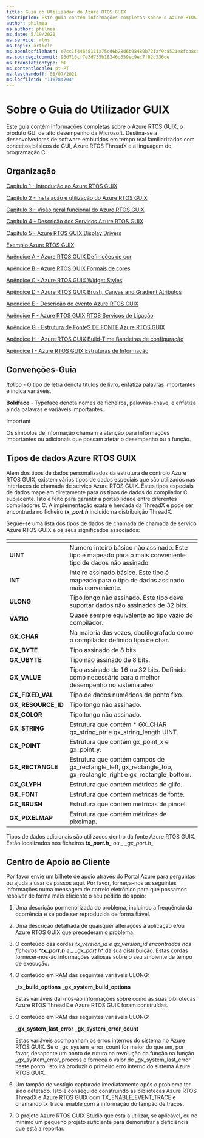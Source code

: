 ```yaml
---
title: Guia do Utilizador do Azure RTOS GUIX
description: Este guia contém informações completas sobre o Azure RTOS GUIX, o produto GUI de alto desempenho da Microsoft.
author: philmea
ms.author: philmea
ms.date: 5/19/2020
ms.service: rtos
ms.topic: article
ms.openlocfilehash: e7cc1f44648111a75cd6b28d6b98480b721af9c8521e8fcb8cdac6f24c5514e7
ms.sourcegitcommit: 93d716cf7e3d735b18246d659ec9ec7f82c336de
ms.translationtype: MT
ms.contentlocale: pt-PT
ms.lasthandoff: 08/07/2021
ms.locfileid: "116784704"
---
```

# <a name="about-guix-user-guide"></a>Sobre o Guia do Utilizador GUIX

Este guia contém informações completas sobre o Azure RTOS GUIX, o produto GUI de alto desempenho da Microsoft. Destina-se a desenvolvedores de software embutidos em tempo real familiarizados com conceitos básicos de GUI, Azure RTOS ThreadX e a linguagem de programação C.

## <a name="organization"></a>Organização

[Capítulo 1 - Introdução ao Azure RTOS GUIX](chapter-1.md)

[Capítulo 2 - Instalação e utilização do Azure RTOS GUIX](chapter-2.md)

[Capítulo 3 - Visão geral funcional do Azure RTOS GUIX](chapter-3.md)

[Capítulo 4 - Descrição dos Serviços Azure RTOS GUIX](chapter-4.md)

[Capítulo 5 - Azure RTOS GUIX Display Drivers](chapter-5.md)  

[Exemplo Azure RTOS GUIX](guix-example.md)

[Apêndice A - Azure RTOS GUIX Definições de cor](appendix-a.md)

[Apêndice B - Azure RTOS GUIX Formais de cores](appendix-b.md)

[Apêndice C - Azure RTOS GUIX Widget Styles](appendix-c.md)

[Apêndice D - Azure RTOS GUIX Brush, Canvas and Gradient Atributos](appendix-d.md)

[Apêndice E - Descrição do evento Azure RTOS GUIX](appendix-e.md)

[Apêndice F - Azure RTOS GUIX RTOS Serviços de Ligação](appendix-f.md)

[Apêndice G - Estrutura de FonteS DE FONTE Azure RTOS GUIX](appendix-g.md)

[Apêndice H - Azure RTOS GUIX Build-Time Bandeiras de configuração](appendix-h.md)

[Apêndice I - Azure RTOS GUIX Estruturas de Informação](appendix-i.md)

## <a name="guide-conventions"></a>Convenções-Guia

*Itálico* - O tipo de letra denota títulos de livro, enfatiza palavras importantes e indica variáveis.

**Boldface** - Typeface denota nomes de ficheiros, palavras-chave, e enfatiza ainda palavras e variáveis importantes.

> [!IMPORTANT]
> Os símbolos de informação chamam a atenção para informações importantes ou adicionais que possam afetar o desempenho ou a função.

## <a name="azure-rtos-guix-data-types"></a>Tipos de dados Azure RTOS GUIX

Além dos tipos de dados personalizados da estrutura de controlo Azure RTOS GUIX, existem vários tipos de dados especiais que são utilizados nas interfaces de chamada de serviço Azure RTOS GUIX. Estes tipos especiais de dados mapeiam diretamente para os tipos de dados do compilador C subjacente. Isto é feito para garantir a portabilidade entre diferentes compiladores C. A implementação exata é herdada da ThreadX e pode ser encontrada no ficheiro ***tx_port.h*** incluído na distribuição ThreadX.

Segue-se uma lista dos tipos de dados de chamada de chamada de serviço Azure RTOS GUIX e os seus significados associados:

| <!-- --> | <!-- --> |
| --------------------- | --------------------------------------------------------------------------------------------------------------------- |
| **UINT**             | Número inteiro básico não assinado. Este tipo é mapeado para o mais conveniente tipo de dados não assinado.                                |
| **INT**              | Inteiro assinado básico. Este tipo é mapeado para o tipo de dados assinado mais conveniente.                                    |
| **ULONG**            | Tipo longo não assinado. Este tipo deve suportar dados não assinados de 32 bits.                                                      |
| **VAZIO**             | Quase sempre equivalente ao tipo vazio do compilador.                                                                 |
| **GX_CHAR**         | Na maioria das vezes, dactilografado como o compilador definido tipo de char.                                                               |
| **GX_BYTE**          | Tipo assinado de 8 bits.                                                                                                    |
| **GX_UBYTE**         | Tipo não assinado de 8 bits.                                                                                                  |
| **GX_VALUE**        | Tipo assinado de 16 ou 32 bits. Definido como necessário para o melhor desempenho no sistema alvo.                                |
| **GX_FIXED_VAL**   | Tipo de dados numéricos de ponto fixo.                                                                                        |
| **GX_RESOURCE_ID** | Tipo longo não assinado.                                                                                                   |
| **GX_COLOR**        | Tipo longo não assinado.                                                                                                   |
| **GX_STRING**       | Estrutura que contém \* GX_CHAR gx_string_ptr e gx_string_length UINT.                                          |
| **GX_POINT**        | Estrutura que contém gx_point_x e gx_point_y.                                                                   |
| **GX_RECTANGLE**    | Estrutura que contém campos de gx_rectangle_left, gx_rectangle_top, gx_rectangle_right e gx_rectangle_bottom. |
| **GX_GLYPH**        | Estrutura que contém métricas de glifo.                                                                                   |
| **GX_FONT**         | Estrutura que contém métricas de fonte.                                                                                    |
| **GX_BRUSH**        | Estrutura que contém métricas de pincel.                                                                               |
**GX_PIXELMAP**       | Estrutura que contém métricas de pixelmap.

Tipos de dados adicionais são utilizados dentro da fonte Azure RTOS GUIX. Estão localizados nos ficheiros ***tx_port.h_** ou _ *_gx_port.h*_*

## <a name="customer-support-center"></a>Centro de Apoio ao Cliente

Por favor envie um bilhete de apoio através do Portal Azure para perguntas ou ajuda a usar os passos aqui. Por favor, forneça-nos as seguintes informações numa mensagem de correio eletrónico para que possamos resolver de forma mais eficiente o seu pedido de apoio:

1. Uma descrição pormenorizada do problema, incluindo a frequência da ocorrência e se pode ser reproduzida de forma fiável.

2. Uma descrição detalhada de quaisquer alterações à aplicação e/ou Azure RTOS GUIX que precederam o problema.

3. O conteúdo das cordas _tx_version_id e _gx_version_id encontradas nos ficheiros ***tx_port.h**_ e _ *_gx_port.h*_* da sua distribuição. Estas cordas fornecer-nos-ão informações valiosas sobre o seu ambiente de tempo de execução.

4. O conteúdo em RAM das seguintes variáveis ULONG:

    **_tx_build_options** **_gx_system_build_options**

    Estas variáveis dar-nos-ão informações sobre como as suas bibliotecas Azure RTOS ThreadX e Azure RTOS GUIX foram construídas.

5. O conteúdo em RAM das seguintes variáveis ULONG:

    **_gx_system_last_error** **_gx_system_error_count**

    Estas variáveis acompanham os erros internos do sistema no Azure RTOS GUIX. Se o _gx_system_error_count for maior do que um, por favor, desaponte um ponto de rutura na revolução da função na função _gx_system_error_process e forneça o valor de _gx_system_last_error neste ponto. Isto irá produzir o primeiro erro interno do sistema Azure RTOS GUIX.

6. Um tampão de vestígio capturado imediatamente após o problema ter sido detetado. Isto é conseguido construindo as bibliotecas Azure RTOS ThreadX e Azure RTOS GUIX com TX_ENABLE_EVENT_TRACE e chamando tx_trace_enable com a informação do tampão de traços.

7. O projeto Azure RTOS GUIX Studio que está a utilizar, se aplicável, ou no mínimo um pequeno projeto suficiente para demonstrar a deficiência que está a reportar.
